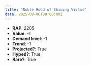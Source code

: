 ```yaml
---
title: 'Noble Hood of Shining Virtue'
date: 2025-08-06T00:00:00Z
---
```

- **RAP**: 2205
- **Value**: -1
- **Demand level**: -1
- **Trend**: -1
- **Projected?**: True
- **Hyped?**: True
- **Rare?**: True
